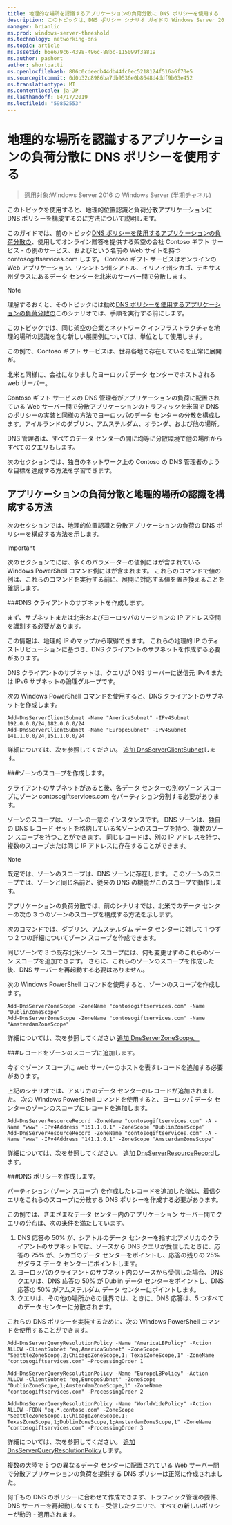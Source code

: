 ```yaml
---
title: 地理的な場所を認識するアプリケーションの負荷分散に DNS ポリシーを使用する
description: このトピックは、DNS ポリシー シナリオ ガイドの Windows Server 2016 の一部です。
manager: brianlic
ms.prod: windows-server-threshold
ms.technology: networking-dns
ms.topic: article
ms.assetid: b6e679c6-4398-496c-88bc-115099f3a819
ms.author: pashort
author: shortpatti
ms.openlocfilehash: 806c0cdeedb44db44fc0ec5218124f516a6f70e5
ms.sourcegitcommit: 0d0b32c8986ba7db9536e0b8648d4ddf9b03e452
ms.translationtype: MT
ms.contentlocale: ja-JP
ms.lasthandoff: 04/17/2019
ms.locfileid: "59852553"
---
```

# <a name="use-dns-policy-for-application-load-balancing-with-geo-location-awareness"></a>地理的な場所を認識するアプリケーションの負荷分散に DNS ポリシーを使用する

>適用対象:Windows Server 2016 の Windows Server (半期チャネル)

このトピックを使用すると、地理的位置認識と負荷分散アプリケーションに DNS ポリシーを構成するのに方法について説明します。

このガイドでは、前のトピック[DNS ポリシーを使用するアプリケーションの負荷分散の](https://technet.microsoft.com/windows-server-docs/networking/dns/deploy/app-lb)、使用してオンライン贈答を提供する架空の会社 Contoso ギフト サービス - の例のサービス、およびという名前の Web サイトを持つcontosogiftservices.com します。 Contoso ギフト サービスはオンラインの Web アプリケーション、ワシントン州シアトル、イリノイ州シカゴ、テキサス州ダラスにあるデータ センターを北米のサーバー間で分散します。

>[!NOTE]
>理解するおくと、そのトピックには勧め[DNS ポリシーを使用するアプリケーションの負荷分散の](https://technet.microsoft.com/windows-server-docs/networking/dns/deploy/app-lb)このシナリオでは、手順を実行する前にします。

このトピックでは、同じ架空の企業とネットワーク インフラストラクチャを地理的場所の認識を含む新しい展開例については、単位として使用します。

この例で、Contoso ギフト サービスは、世界各地で存在しているを正常に展開が。

北米と同様に、会社になりましたヨーロッパ データ センターでホストされる web サーバー。

Contoso ギフト サービスの DNS 管理者がアプリケーションの負荷に配置されている Web サーバー間で分散アプリケーションのトラフィックを米国で DNS のポリシーの実装と同様の方法でヨーロッパのデータ センターの分散を構成します。アイルランドのダブリン、アムステルダム、オランダ、および他の場所。

DNS 管理者は、すべてのデータ センターの間に均等に分散環境で他の場所からすべてのクエリもします。

次のセクションでは、独自のネットワーク上の Contoso の DNS 管理者のような目標を達成する方法を学習できます。

## <a name="how-to-configure-application-load-balancing-with-geo-location-awareness"></a>アプリケーションの負荷分散と地理的場所の認識を構成する方法

次のセクションでは、地理的位置認識と分散アプリケーションの負荷の DNS ポリシーを構成する方法を示します。

>[!IMPORTANT]
>次のセクションでには、多くのパラメーターの値例にはが含まれている Windows PowerShell コマンド例にはが含まれます。 これらのコマンドで値の例は、これらのコマンドを実行する前に、展開に対応する値を置き換えることを確認します。

###<a name="bkmk_clientsubnets"></a>DNS クライアントのサブネットを作成します。

まず、サブネットまたは北米およびヨーロッパのリージョンの IP アドレス空間を識別する必要があります。

この情報は、地理的 IP のマップから取得できます。 これらの地理的 IP のディストリビューションに基づき、DNS クライアントのサブネットを作成する必要があります。

DNS クライアントのサブネットは、クエリが DNS サーバーに送信元 IPv4 または IPv6 サブネットの論理グループです。

次の Windows PowerShell コマンドを使用すると、DNS クライアントのサブネットを作成します。 

    
    Add-DnsServerClientSubnet -Name "AmericaSubnet" -IPv4Subnet 192.0.0.0/24,182.0.0.0/24
    Add-DnsServerClientSubnet -Name "EuropeSubnet" -IPv4Subnet 141.1.0.0/24,151.1.0.0/24
    
詳細については、次を参照してください。 [追加 DnsServerClientSubnet](https://docs.microsoft.com/powershell/module/dnsserver/add-dnsserverclientsubnet?view=win10-ps)します。

###<a name="bkmk_zscopes2"></a>ゾーンのスコープを作成します。

クライアントのサブネットがあると後、各データ センターの別のゾーン スコープにゾーン contosogiftservices.com をパーティション分割する必要があります。

ゾーンのスコープは、ゾーンの一意のインスタンスです。 DNS ゾーンは、独自の DNS レコード セットを格納している各ゾーンのスコープを持つ、複数のゾーン スコープを持つことができます。 同じレコードは、別の IP アドレスを持つ、複数のスコープまたは同じ IP アドレスに存在することができます。

>[!NOTE]
>既定では、ゾーンのスコープは、DNS ゾーンに存在します。 このゾーンのスコープでは、ゾーンと同じ名前と、従来の DNS の機能がこのスコープで動作します。

アプリケーションの負荷分散では、前のシナリオでは、北米でのデータ センターの次の 3 つのゾーンのスコープを構成する方法を示します。

次のコマンドでは、ダブリン、アムステルダム データ センターに対して 1 つずつ 2 つの詳細についてゾーン スコープを作成できます。 

同じゾーンで 3 つ既存北米ゾーン スコープには、何も変更せずのこれらのゾーン スコープを追加できます。 さらに、これらのゾーンのスコープを作成した後、DNS サーバーを再起動する必要はありません。

次の Windows PowerShell コマンドを使用すると、ゾーンのスコープを作成します。

    
    Add-DnsServerZoneScope -ZoneName "contosogiftservices.com" -Name "DublinZoneScope"
    Add-DnsServerZoneScope -ZoneName "contosogiftservices.com" -Name "AmsterdamZoneScope"
    

詳細については、次を参照してください [追加 DnsServerZoneScope。](https://docs.microsoft.com/powershell/module/dnsserver/add-dnsserverzonescope?view=win10-ps)

###<a name="bkmk_records2"></a>レコードをゾーンのスコープに追加します。

今すぐゾーン スコープに web サーバーのホストを表すレコードを追加する必要があります。

上記のシナリオでは、アメリカのデータ センターのレコードが追加されました。 次の Windows PowerShell コマンドを使用すると、ヨーロッパ データ センターのゾーンのスコープにレコードを追加します。
 
    
    Add-DnsServerResourceRecord -ZoneName "contosogiftservices.com" -A -Name "www" -IPv4Address "151.1.0.1" -ZoneScope "DublinZoneScope”
    Add-DnsServerResourceRecord -ZoneName "contosogiftservices.com" -A -Name "www" -IPv4Address "141.1.0.1" -ZoneScope "AmsterdamZoneScope"
    

詳細については、次を参照してください。 [追加 DnsServerResourceRecord](https://docs.microsoft.com/powershell/module/dnsserver/add-dnsserverresourcerecord?view=win10-ps)します。

###<a name="bkmk_policies2"></a>DNS ポリシーを作成します。

パーティション (ゾーン スコープ) を作成したレコードを追加した後は、着信クエリをこれらのスコープに分散する DNS ポリシーを作成する必要があります。

この例では、さまざまなデータ センター内のアプリケーション サーバー間でクエリの分布は、次の条件を満たしています。

1. DNS 応答の 50% が、シアトルのデータ センターを指す北アメリカのクライアントのサブネットでは、ソースから DNS クエリが受信したときに、応答の 25% が、シカゴのデータ センターをポイントし、応答の残りの 25% がダラス データ センターにポイントします。
2. ヨーロッパのクライアントのサブネット内のソースから受信した場合、DNS クエリは、DNS 応答の 50% が Dublin データ センターをポイントし、DNS 応答の 50% がアムステルダム データ センターにポイントします。
3. クエリは、その他の場所からの世界では、ときに、DNS 応答は、5 つすべてのデータ センターに分散されます。

これらの DNS ポリシーを実装するために、次の Windows PowerShell コマンドを使用することができます。

    
    Add-DnsServerQueryResolutionPolicy -Name "AmericaLBPolicy" -Action ALLOW -ClientSubnet "eq,AmericaSubnet" -ZoneScope "SeattleZoneScope,2;ChicagoZoneScope,1; TexasZoneScope,1" -ZoneName "contosogiftservices.com" –ProcessingOrder 1
    
    Add-DnsServerQueryResolutionPolicy -Name "EuropeLBPolicy" -Action ALLOW -ClientSubnet "eq,EuropeSubnet" -ZoneScope "DublinZoneScope,1;AmsterdamZoneScope,1" -ZoneName "contosogiftservices.com" -ProcessingOrder 2
    
    Add-DnsServerQueryResolutionPolicy -Name "WorldWidePolicy" -Action ALLOW -FQDN "eq,*.contoso.com" -ZoneScope "SeattleZoneScope,1;ChicagoZoneScope,1; TexasZoneScope,1;DublinZoneScope,1;AmsterdamZoneScope,1" -ZoneName "contosogiftservices.com" -ProcessingOrder 3
    
    

詳細については、次を参照してください。 [追加 DnsServerQueryResolutionPolicy](https://docs.microsoft.com/powershell/module/dnsserver/add-dnsserverqueryresolutionpolicy?view=win10-ps)します。

複数の大陸で 5 つの異なるデータ センターに配置されている Web サーバー間で分散アプリケーションの負荷を提供する DNS ポリシーは正常に作成されました。

何千もの DNS のポリシーに合わせて作成できます、トラフィック管理の要件、DNS サーバーを再起動しなくても - 受信したクエリで、すべての新しいポリシーが動的 - 適用されます。
